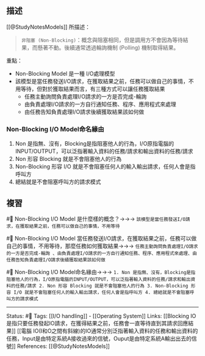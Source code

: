 ## 描述
[[@StudyNotesModels]] 所描述：
> `非阻塞 (Non-Blocking)`：概念與阻塞相同，但是調用方不會因為等待結果，而懸著不動。後續通常透過輪詢機制 (Polling) 機制取得結果。

重點：
- Non-Blocking Model 是一種 I/O處理模型
- 該模型是當任務發送I/O請求，在獲取結果之前，任務可以做自己的事情，不用等待，但對於獲取結果而言，有三種方式可以讓任務獲取結果
	- 任務主動詢問負責處理I/O請求的一方是否完成-輪詢 
	- 由負責處理I/O請求的一方自行通知任務、程序、應用程式來處理 
	- 由任務告知負責處理I/O請求後續獲取結果該如何做


### Non-Blocking I/O Model命名緣由
1. Non 是指無、沒有，Blocking是指阻塞他人的行為，I/O原指電腦的INPUT/OUTPUT，可以泛指著輸入資料的任務/請求和輸出資料的任務/請求
2. Non 形容 Blocking 就是不會阻塞他人的行為
3. Non-Blocking 形容 I/O 就是不會阻塞任何人的輸入輸出請求，任何人會是指呼叫方
4. 總結就是不會阻塞呼叫方的請求模式


## 複習
#🧠  Non-Blocking I/O Model 是什麼樣的概念？->->-> `該模型是當任務發送I/O請求，在獲取結果之前，任務可以做自己的事情，不用等待`
<!--SR:!2023-04-10,165,250-->

#🧠 Non-Blocking I/O Model  當任務發送I/O請求，在獲取結果之前，任務可以做自己的事情，不用等待，那麼任務如何獲取結果->->-> `任務主動詢問負責處理I/O請求的一方是否完成-輪詢 、由負責處理I/O請求的一方自行通知任務、程序、應用程式來處理、由任務告知負責處理I/O請求後續獲取結果該如何做`
<!--SR:!2023-01-13,110,250-->

#🧠 Non-Blocking I/O Model命名緣由->->-> `1. Non 是指無、沒有，Blocking是指阻塞他人的行為，I/O原指電腦的INPUT/OUTPUT，可以泛指著輸入資料的任務/請求和輸出資料的任務/請求 2. Non 形容 Blocking 就是不會阻塞他人的行為 3. Non-Blocking 形容 I/O 就是不會阻塞任何人的輸入輸出請求，任何人會是指呼叫方 4. 總結就是不會阻塞呼叫方的請求模式`
<!--SR:!2023-03-16,168,250-->

---
Status: #🌱 
Tags:
[[I/O handling]] - [[Operating System]]
Links:
[[Blocking IO 是指只要任務發起IO請求，在獲得結果之前，任務會一直等待直到其請求回應結果]]
[[電腦 IO(I和O之間有斜線)的IO通常分別泛指著輸入資料的任務和輸出資料的任務，Input是由特定系統A接收過來的信號，Ouput是由特定系統A輸出出去的信號]]
References:
[[@StudyNotesModels]]